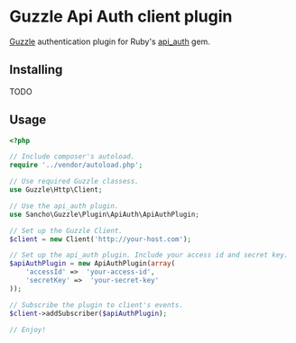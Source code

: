 Guzzle Api Auth client plugin
=============================

[Guzzle](http://guzzlephp.org/) authentication plugin for Ruby's [api_auth](https://github.com/mgomes/api_auth) gem.

Installing
----------

TODO

Usage
-----

```php
<?php

// Include composer's autoload.
require '../vendor/autoload.php';

// Use required Guzzle classess.
use Guzzle\Http\Client;

// Use the api_auth plugin.
use Sancho\Guzzle\Plugin\ApiAuth\ApiAuthPlugin;

// Set up the Guzzle Client.
$client = new Client('http://your-host.com');

// Set up the api_auth plugin. Include your access id and secret key.
$apiAuthPlugin = new ApiAuthPlugin(array(
    'accessId' =>  'your-access-id',
    'secretKey' =>  'your-secret-key'
));

// Subscribe the plugin to client's events.
$client->addSubscriber($apiAuthPlugin);

// Enjoy!
```
